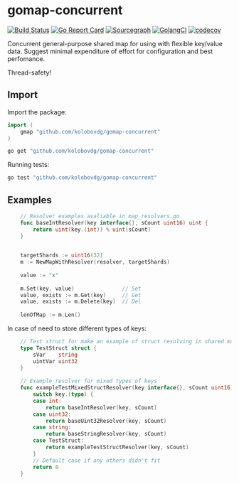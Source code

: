 # gomap-concurrent
[![Build Status](https://api.travis-ci.com/kolobovdg/gomap-concurrent.svg?branch=master)](https://travis-ci.com/kolobovdg/gomap-concurrent)
[![Go Report Card](https://goreportcard.com/badge/github.com/kolobovdg/gomap-concurrent)](https://goreportcard.com/report/github.com/kolobovdg/gomap-concurrent)
[![Sourcegraph](https://sourcegraph.com/github.com/kolobovdg/gomap-concurrent/-/badge.svg)](https://sourcegraph.com/github.com/kolobovdg/gomap-concurrent?badge)
[![GolangCI](https://golangci.com/badges/github.com/kolobovdg/gomap-concurrent.svg)](https://golangci.com)
[![codecov](https://codecov.io/gh/kolobovdg/gomap-concurrent/branch/master/graph/badge.svg)](https://codecov.io/gh/kolobovdg/gomap-concurrent)

Concurrent general-purpose shared map for using with flexible key/value data.
Suggest minimal expenditure of effort for configuration and best perfomance.

Thread-safety!

## Import

Import the package:

```go
import (
	gmap "github.com/kolobovdg/gomap-concurrent"
)
```
```bash
go get "github.com/kolobovdg/gomap-concurrent"
```

Running tests:
```bash
go test "github.com/kolobovdg/gomap-concurrent"
```

## Examples

```go
    // Resolver examples avaliable in map_resolvers.go
    func baseIntResolver(key interface{}, sCount uint16) uint {
        return uint(key.(int)) % uint(sCount)
    }

    
    targetShards := uint16(32)
    m := NewMapWithResolver(resolver, targetShards)
    
    value := "x"
    
    m.Set(key, value)               // Set
    value, exists := m.Get(key)     // Get
    value, exists := m.Delete(key)  // Del
    
    lenOfMap := m.Len()
```

In case of need to store different types of keys:
```go
    // Test struct for make an example of struct resolving in shared map
    type TestStruct struct {
    	sVar    string
    	uintVar uint32
    }
    
    // Example resolver for mixed types of keys
    func exampleTestMixedStructResolver(key interface{}, sCount uint16) uint {
    	switch key.(type) {
    	case int:
    		return baseIntResolver(key, sCount)
    	case uint32:
    		return baseUint32Resolver(key, sCount)
    	case string:
    		return baseStringResolver(key, sCount)
    	case TestStruct:
    		return exampleTestStructResolver(key, sCount)
    	}
    	// Default case if any others didn't fit
    	return 0
    }
```